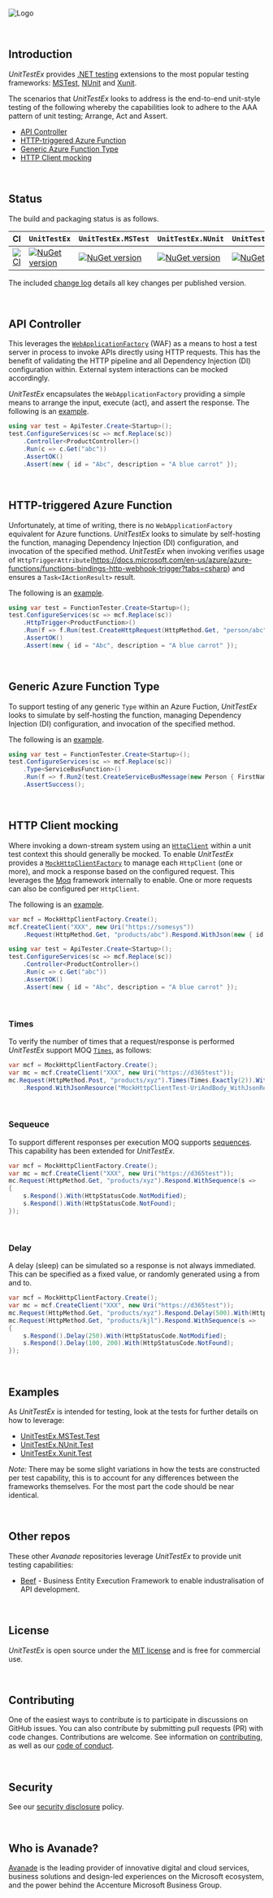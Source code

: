 <br/>

![Logo](./images/Logo256x256.png "UnitTestEx")

<br/>

## Introduction

_UnitTestEx_ provides [.NET testing](https://docs.microsoft.com/en-us/dotnet/core/testing/) extensions to the most popular testing frameworks: [MSTest](https://github.com/Microsoft/testfx-docs), [NUnit](https://nunit.org/) and [Xunit](https://xunit.net/).

The scenarios that _UnitTestEx_ looks to address is the end-to-end unit-style testing of the following whereby the capabilities look to adhere to the AAA pattern of unit testing; Arrange, Act and Assert.

- [API Controller](#API-Controller)
- [HTTP-triggered Azure Function](#HTTP-triggered-Azure-Function)
- [Generic Azure Function Type](#Generic-Azure-Function-Type)
- [HTTP Client mocking](#HTTP-Client-mocking)

<br/>

## Status

The build and packaging status is as follows.

CI | `UnitTestEx` | `UnitTestEx.MSTest` | `UnitTestEx.NUnit` | `UnitTestEx.Xunit`
-|-|-|-|-
[![CI](https://github.com/Avanade/UnitTestEx/workflows/CI/badge.svg)](https://github.com/Avanade/UnitTestEx/actions?query=workflow%3ACI) | [![NuGet version](https://badge.fury.io/nu/UnitTestEx.svg)](https://badge.fury.io/nu/UnitTestEx) | [![NuGet version](https://badge.fury.io/nu/UnitTestEx.MSTest.svg)](https://badge.fury.io/nu/UnitTestEx.MSTest) | [![NuGet version](https://badge.fury.io/nu/UnitTestEx.NUnit.svg)](https://badge.fury.io/nu/UnitTestEx.NUnit) | [![NuGet version](https://badge.fury.io/nu/UnitTestEx.Xunit.svg)](https://badge.fury.io/nu/UnitTestEx.Xunit)

The included [change log](CHANGELOG.md) details all key changes per published version.

<br/>

## API Controller

This leverages the [`WebApplicationFactory`](https://docs.microsoft.com/en-us/aspnet/core/test/integration-tests) (WAF) as a means to host a test server in process to invoke APIs directly using HTTP requests. This has the benefit of validating the HTTP pipeline and all Dependency Injection (DI) configuration within. External system interactions can be mocked accordingly.

_UnitTestEx_ encapsulates the `WebApplicationFactory` providing a simple means to arrange the input, execute (act), and assert the response. The following is an [example](./tests/UnitTestEx.NUnit.Test/ProductControllerTest.cs).

``` csharp
using var test = ApiTester.Create<Startup>();
test.ConfigureServices(sc => mcf.Replace(sc))
    .Controller<ProductController>()
    .Run(c => c.Get("abc"))
    .AssertOK()
    .Assert(new { id = "Abc", description = "A blue carrot" });
```

<br/>

## HTTP-triggered Azure Function

Unfortunately, at time of writing, there is no `WebApplicationFactory` equivalent for Azure functions. _UnitTestEx_ looks to simulate by self-hosting the function, managing Dependency Injection (DI) configuration, and invocation of the specified method. _UnitTestEx_ when invoking verifies usage of `HttpTriggerAttribute`(https://docs.microsoft.com/en-us/azure/azure-functions/functions-bindings-http-webhook-trigger?tabs=csharp) and ensures a `Task<IActionResult>` result.

The following is an [example](./tests/UnitTestEx.NUnit.Test/ProductControllerTest.cs).

``` csharp
using var test = FunctionTester.Create<Startup>();
test.ConfigureServices(sc => mcf.Replace(sc))
    .HttpTrigger<ProductFunction>()
    .Run(f => f.Run(test.CreateHttpRequest(HttpMethod.Get, "person/abc", null), "abc", test.Logger))
    .AssertOK()
    .Assert(new { id = "Abc", description = "A blue carrot" });
```

<br/>

## Generic Azure Function Type

To support testing of any generic `Type` within an Azure Fuction, _UnitTestEx_ looks to simulate by self-hosting the function, managing Dependency Injection (DI) configuration, and invocation of the specified method.

The following is an [example](./tests/UnitTestEx.NUnit.Test/ServiceBusFunctionTest.cs).

``` csharp
using var test = FunctionTester.Create<Startup>();
test.ConfigureServices(sc => mcf.Replace(sc))
    .Type<ServiceBusFunction>()
    .Run(f => f.Run2(test.CreateServiceBusMessage(new Person { FirstName = "Bob", LastName = "Smith" }), test.Logger))
    .AssertSuccess();
```

<br/>

## HTTP Client mocking

Where invoking a down-stream system using an [`HttpClient`](https://docs.microsoft.com/en-us/dotnet/api/system.net.http.httpclient) within a unit test context this should generally be mocked. To enable _UnitTestEx_ provides a [`MockHttpClientFactory`](./src/UnitTestEx/Mocking/MockHttpClientFactory.cs) to manage each `HttpClient` (one or more), and mock a response based on the configured request. This leverages the [Moq](https://github.com/moq/moq4) framework internally to enable. One or more requests can also be configured per `HttpClient`.

The following is an [example](./tests/UnitTestEx.NUnit.Test/ProductControllerTest.cs).

``` csharp
var mcf = MockHttpClientFactory.Create();
mcf.CreateClient("XXX", new Uri("https://somesys"))
    .Request(HttpMethod.Get, "products/abc").Respond.WithJson(new { id = "Abc", description = "A blue carrot" });

using var test = ApiTester.Create<Startup>();
test.ConfigureServices(sc => mcf.Replace(sc))
    .Controller<ProductController>()
    .Run(c => c.Get("abc"))
    .AssertOK()
    .Assert(new { id = "Abc", description = "A blue carrot" });
```

</br>

### Times

To verify the number of times that a request/response is performed _UnitTestEx_ support MOQ [`Times`](https://github.com/moq/moq4/blob/main/src/Moq/Times.cs), as follows:

``` csharp
var mcf = MockHttpClientFactory.Create();
var mc = mcf.CreateClient("XXX", new Uri("https://d365test"));
mc.Request(HttpMethod.Post, "products/xyz").Times(Times.Exactly(2)).WithJsonBody(new Person { FirstName = "Bob", LastName = "Jane" })
    .Respond.WithJsonResource("MockHttpClientTest-UriAndBody_WithJsonResponse3.json", HttpStatusCode.Accepted);
```

<br/>

### Sequeuce

To support different responses per execution MOQ supports [sequences](https://github.com/moq/moq4/blob/main/src/Moq/SequenceSetup.cs). This capability has been extended for _UnitTestEx_.

``` csharp
var mcf = MockHttpClientFactory.Create();
var mc = mcf.CreateClient("XXX", new Uri("https://d365test"));
mc.Request(HttpMethod.Get, "products/xyz").Respond.WithSequence(s =>
{
    s.Respond().With(HttpStatusCode.NotModified);
    s.Respond().With(HttpStatusCode.NotFound);
});
``` 

<br>

### Delay

A delay (sleep) can be simulated so a response is not always immediated. This can be specified as a fixed value, or randomly generated using a from and to.

``` csharp
var mcf = MockHttpClientFactory.Create();
var mc = mcf.CreateClient("XXX", new Uri("https://d365test"));
mc.Request(HttpMethod.Get, "products/xyz").Respond.Delay(500).With(HttpStatusCode.NotFound);
mc.Request(HttpMethod.Get, "products/kjl").Respond.WithSequence(s =>
{
    s.Respond().Delay(250).With(HttpStatusCode.NotModified);
    s.Respond().Delay(100, 200).With(HttpStatusCode.NotFound);
});
```

<br>

## Examples

As _UnitTestEx_ is intended for testing, look at the tests for further details on how to leverage:
- [UnitTestEx.MSTest.Test](./tests/UnitTestEx.MSTest.Test)
- [UnitTestEx.NUnit.Test](./tests/UnitTestEx.NUnit.Test)
- [UnitTestEx.Xunit.Test](./tests/UnitTestEx.Xunit.Test)

_Note:_ There may be some slight variations in how the tests are constructed per test capability, this is to account for any differences between the frameworks themselves. For the most part the code should be near identical.

<br/>

## Other repos

These other _Avanade_ repositories leverage _UnitTestEx_ to provide unit testing capabilities:
- [Beef](https://github.com/Avanade/Beef) - Business Entity Execution Framework to enable industralisation of API development.

<br/>

## License

_UnitTestEx_ is open source under the [MIT license](./LICENSE) and is free for commercial use.

<br/>

## Contributing

One of the easiest ways to contribute is to participate in discussions on GitHub issues. You can also contribute by submitting pull requests (PR) with code changes. Contributions are welcome. See information on [contributing](./CONTRIBUTING.md), as well as our [code of conduct](https://avanade.github.io/code-of-conduct/).

<br/>

## Security

See our [security disclosure](./SECURITY.md) policy.

<br/>

## Who is Avanade?

[Avanade](https://www.avanade.com) is the leading provider of innovative digital and cloud services, business solutions and design-led experiences on the Microsoft ecosystem, and the power behind the Accenture Microsoft Business Group.
